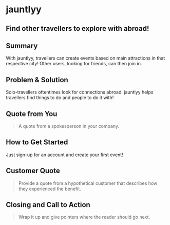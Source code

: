 # jauntlyy #

## Find other travellers to explore with abroad! ##

## Summary ##

With jauntlyy, travellers can create events based on main attractions in that respective city! Other users, looking for friends, can then join in.

## Problem & Solution ##

Solo-travellers oftentimes look for connections abroad. jauntlyy helps travellers find things to do and people to do it with!

## Quote from You ##
  > A quote from a spokesperson in your company.

## How to Get Started ##
Just sign-up for an account and create your first event! 

## Customer Quote ##
  > Provide a quote from a hypothetical customer that describes how they experienced the benefit.

## Closing and Call to Action ##
  > Wrap it up and give pointers where the reader should go next.
